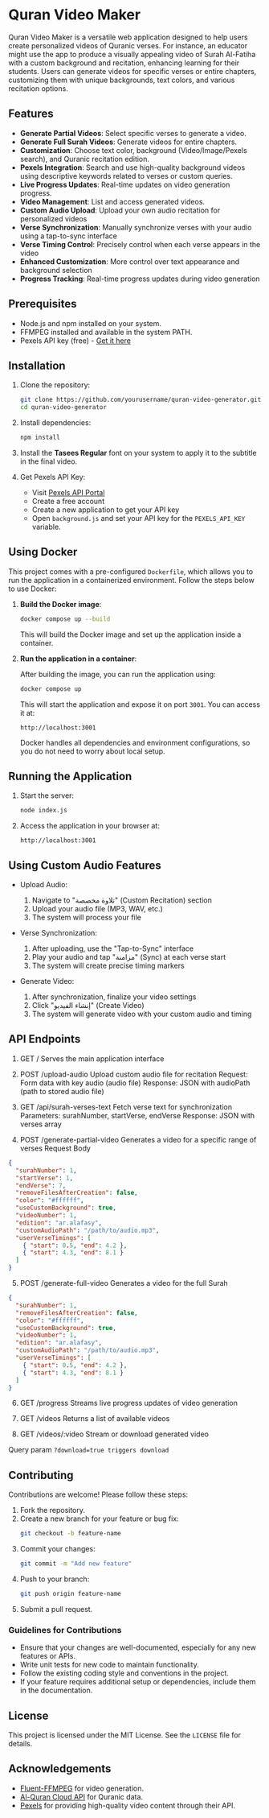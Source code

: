 # Quran Video Maker

Quran Video Maker is a versatile web application designed to help users create personalized videos of Quranic verses. For instance, an educator might use the app to produce a visually appealing video of Surah Al-Fatiha with a custom background and recitation, enhancing learning for their students. Users can generate videos for specific verses or entire chapters, customizing them with unique backgrounds, text colors, and various recitation options.

## Features

- **Generate Partial Videos**: Select specific verses to generate a video.
- **Generate Full Surah Videos**: Generate videos for entire chapters.
- **Customization**: Choose text color, background (Video/Image/Pexels search), and Quranic recitation edition.
- **Pexels Integration**: Search and use high-quality background videos using descriptive keywords related to verses or custom queries.
- **Live Progress Updates**: Real-time updates on video generation progress.
- **Video Management**: List and access generated videos.
- **Custom Audio Upload**: Upload your own audio recitation for personalized videos
- **Verse Synchronization**: Manually synchronize verses with your audio using a tap-to-sync interface
- **Verse Timing Control**: Precisely control when each verse appears in the video
- **Enhanced Customization**: More control over text appearance and background selection
- **Progress Tracking**: Real-time progress updates during video generation

## Prerequisites

- Node.js and npm installed on your system.
- FFMPEG installed and available in the system PATH.
- Pexels API key (free) - [Get it here](https://www.pexels.com/api/)

## Installation

1. Clone the repository:

   ```bash
   git clone https://github.com/yourusername/quran-video-generator.git
   cd quran-video-generator
   ```

2. Install dependencies:

   ```bash
   npm install
   ```

3. Install the **Tasees Regular** font on your system to apply it to the subtitle in the final video.

4. Get Pexels API Key:
   - Visit [Pexels API Portal](https://www.pexels.com/api/)
   - Create a free account
   - Create a new application to get your API key
   - Open `background.js` and set your API key for the `PEXELS_API_KEY` variable.

## Using Docker

This project comes with a pre-configured `Dockerfile`, which allows you to run the application in a containerized environment. Follow the steps below to use Docker:

1. **Build the Docker image**:

   ```bash
   docker compose up --build
   ```

   This will build the Docker image and set up the application inside a container.

2. **Run the application in a container**:

   After building the image, you can run the application using:

   ```bash
   docker compose up
   ```

   This will start the application and expose it on port `3001`. You can access it at:

   ```plaintext
   http://localhost:3001
   ```

   Docker handles all dependencies and environment configurations, so you do not need to worry about local setup.

## Running the Application

1. Start the server:

   ```bash
   node index.js
   ```

2. Access the application in your browser at:
   ```plaintext
   http://localhost:3001
   ```

## Using Custom Audio Features

- Upload Audio:

  1.  Navigate to "تلاوة مخصصة" (Custom Recitation) section
  2.  Upload your audio file (MP3, WAV, etc.)
  3.  The system will process your file

- Verse Synchronization:

  1.  After uploading, use the "Tap-to-Sync" interface
  2.  Play your audio and tap "مزامنة" (Sync) at each verse start
  3.  The system will create precise timing markers

- Generate Video:
  1.  After synchronization, finalize your video settings
  2.  Click "إنشاء الفيديو" (Create Video)
  3.  The system will generate video with your custom audio and timing

## API Endpoints

1. GET /
   Serves the main application interface

2. POST /upload-audio
   Upload custom audio file for recitation
   Request: Form data with key audio (audio file)
   Response: JSON with audioPath (path to stored audio file)

3. GET /api/surah-verses-text
   Fetch verse text for synchronization
   Parameters: surahNumber, startVerse, endVerse
   Response: JSON with verses array

4. POST /generate-partial-video
   Generates a video for a specific range of verses
   Request Body

```json
{
  "surahNumber": 1,
  "startVerse": 1,
  "endVerse": 7,
  "removeFilesAfterCreation": false,
  "color": "#ffffff",
  "useCustomBackground": true,
  "videoNumber": 1,
  "edition": "ar.alafasy",
  "customAudioPath": "/path/to/audio.mp3",
  "userVerseTimings": [
    { "start": 0.5, "end": 4.2 },
    { "start": 4.3, "end": 8.1 }
  ]
}
```

5. POST /generate-full-video
   Generates a video for the full Surah

```json
{
  "surahNumber": 1,
  "removeFilesAfterCreation": false,
  "color": "#ffffff",
  "useCustomBackground": true,
  "videoNumber": 1,
  "edition": "ar.alafasy",
  "customAudioPath": "/path/to/audio.mp3",
  "userVerseTimings": [
    { "start": 0.5, "end": 4.2 },
    { "start": 4.3, "end": 8.1 }
  ]
}
```

6. GET /progress
   Streams live progress updates of video generation

7. GET /videos
   Returns a list of available videos

8. GET /videos/:video
   Stream or download generated video

Query param `?download=true triggers download`

## Contributing

Contributions are welcome! Please follow these steps:

1. Fork the repository.
2. Create a new branch for your feature or bug fix:
   ```bash
   git checkout -b feature-name
   ```
3. Commit your changes:
   ```bash
   git commit -m "Add new feature"
   ```
4. Push to your branch:
   ```bash
   git push origin feature-name
   ```
5. Submit a pull request.

### Guidelines for Contributions

- Ensure that your changes are well-documented, especially for any new features or APIs.
- Write unit tests for new code to maintain functionality.
- Follow the existing coding style and conventions in the project.
- If your feature requires additional setup or dependencies, include them in the documentation.

## License

This project is licensed under the MIT License. See the `LICENSE` file for details.

## Acknowledgements

- [Fluent-FFMPEG](https://github.com/fluent-ffmpeg/node-fluent-ffmpeg) for video generation.
- [Al-Quran Cloud API](http://alquran.cloud/) for Quranic data.
- [Pexels](https://www.pexels.com/) for providing high-quality video content through their API.
